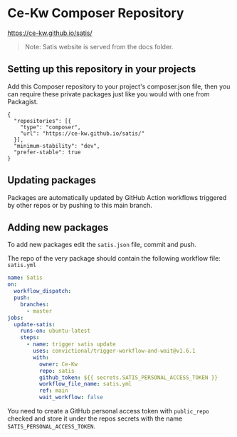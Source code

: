 # Ce-Kw Composer Repository

https://ce-kw.github.io/satis/

> Note: Satis website is served from the docs folder.

## Setting up this repository in your projects

Add this Composer repository to your project's composer.json file, then you can require these private packages just like you would with one from Packagist.

```
{
  "repositories": [{
    "type": "composer",
    "url": "https://ce-kw.github.io/satis/"
  }],
  "minimum-stability": "dev",
  "prefer-stable": true
}
```

## Updating packages
Packages are automatically updated by GitHub Action workflows triggered by other repos or by pushing to this main branch.

## Adding new packages
To add new packages edit the `satis.json` file, commit and push.

The repo of the very package should contain the following workflow file:  
`satis.yml`
```yml
name: Satis
on:
  workflow_dispatch:
  push:
    branches:
      - master
jobs:
  update-satis:
    runs-on: ubuntu-latest
    steps:
      - name: trigger satis update
        uses: convictional/trigger-workflow-and-wait@v1.6.1
        with:
          owner: Ce-Kw
          repo: satis
          github_token: ${{ secrets.SATIS_PERSONAL_ACCESS_TOKEN }}
          workflow_file_name: satis.yml
          ref: main
          wait_workflow: false
```
You need to create a GitHub personal access token with `public_repo` checked and store it under the repos secrets with the name `SATIS_PERSONAL_ACCESS_TOKEN`.
